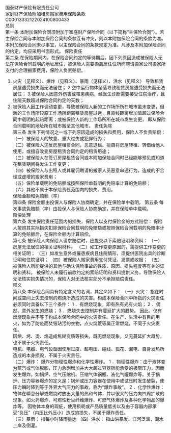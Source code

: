 国泰财产保险有限责任公司   
家庭财产保险附加租房搬家费用保险条款   
C00013332122024100800433   
总则   
第一条      本附加保险合同须附加于家庭财产保险合同（以下简称“主保险合同”）。若主保险合同与本附加保险合同的条款互有冲突，则以本附加保险合同的条款为准。本附加保险合同未尽事宜，以主保险合同的条款规定为准。凡涉及本附加保险合同的约定，均应采用书面形式。 
保险责任   
第二条    在保险期间内，在保险合同约定的等待期后，因下列原因造成被保险人无法在保险合同载明的地址居住，被保险人需要搬离居住住所而聘请搬家公司搬家所支付的合理搬家费用，保险人负责赔偿。 
1. 火灾（见释义）、爆炸（见释义）、暴雨（见释义）、洪水（见释义）   导致租赁房屋遭受损失而无法居住； 
2.空中运行物体坠落导致租赁房屋遭受损失而无法居住； 
3.被保险人因意外伤害或罹患疾病，经医生诊断需要接受住院治疗，且住院天数超过保险合同约定的天数； 
4. 被保险人因工作调动变更，导致被保险人新的工作场所所在城市虽未变更，但新的工作场所较原工作场所距离租赁房屋过远，且直线距离增加值超过保险合同中载明的起赔距离；或被保险人新的工作场所所在城市发生变更， 即从保险合同载明的地址所在城市搬至其他城市。 
责任免除   
第三条 发生下列情况之一或下列原因造成的损失和费用，保险人不负责赔偿：    
（一）被保险人的故意、重大过失或犯罪行为；   
（二）被保险人违反房屋租赁合同，恶意退租、擅自将房屋转租、转借给他人使用，或擅自改变房屋租赁合同约定的租赁用途；   
（三）被保险人在签订房屋租赁合同或本附加保险合同时已经能够预见或知道在租赁期间将发生工作变更；   
（四）被保险人与出租人或其雇佣聘请的搬家人员恶意串通行为，造成的不合理或虚增的搬家费用；   
（五）保险单载明的免赔额或按照保险单载明的免赔率计算的免赔额；   
（六）其他不属于本保险责任范围内的损失、费用。   
保险金额和免赔额（率）   
第四条     保险金额由投保人与保险人协商确定，并在保险单中载明。 
第五条 每次事故免赔额（率）由投保人与保险人协商确定，并在保险单中载明。    
赔偿处理   
第六条     发生保险责任范围内的损失，保险人以支付保险金的方式赔偿： 
保险人按照其实际损失扣除保险合同载明的免赔额或按照保险合同载明的免赔率计算的免赔额后，在保险金额内计算赔偿。   
第七条    被保险人向保险人请求赔偿时，应提交以下索赔证明和资料： 
（一）房屋无法居住的相关证明材料。 
（二）如工作变更原因的，需提供工作变更的相关证明； 
（三）如发生意外或罹患疾病且住院情形，须提供医院出具的诊断证明和住院证明； 
（四）被保险人搬家费用支付凭证、发票或收据； 
（五）被保险人所能提供的其他与确认保险事故的性质、原因、损失程度等有关的证明和资料。 
被保险人未履行前款约定的索赔证明和资料提供义务，导致保险人无法核实损失情况的，保险人对无法核实部分不承担赔偿责任。   
释义   
第八条     本保险合同具有特定含义的名词，其定义如下： 
（一）火灾：   指在时间或空间上失去控制的燃烧所造成的灾害。构成本保险合同中所指的火灾责任必须同时具备以下三个条件： 
1 ．有燃烧现象，即有热有光有火焰； 
2 ．偶然、意外发生的燃烧； 
3 ．燃烧失去控制并有蔓延扩大的趋势。 
因此，仅有燃烧现象并不等于构成本保险合同中的火灾责任。在生产、生活中有目的用火，如为了防疫而焚毁玷污的衣物，点火烧荒等属正常燃烧，不同于火灾责任。   
因烘、烤、烫、烙造成焦糊变质等损失，既无燃烧现象，又无蔓延扩大趋势，也不属于火灾责任。   
电机、电器、电气设备因使用过度、超电压、碰线、孤花、漏电、自身发热所造成的本身损毁，不属于火灾责任。   
（二）爆炸：   爆炸分物理性爆炸和化学性爆炸。 
1 ．物理性爆炸：由于液体变为蒸汽或气体膨胀，压力急剧增加并大大超过容器所能承受的极限压力，因而发生爆炸。如锅炉、空气压缩机、压缩气体钢瓶、液化气罐爆炸等。关于锅炉、压力容器爆炸的定义是：锅炉或压力容器在使用中或试压时发生破裂，使压力瞬时降到等于外界大气压力的事故，称为“爆炸事故”。 
2 ．化学性爆炸：物体在瞬息分解或燃烧时放出大量的热和气体，并以很大的压力向四周扩散的现象。如火药爆炸、可燃性粉尘纤维爆炸、可燃气体爆炸及各种化学物品的爆炸等。 
因物体本身的瑕疵，使用损耗或产品质量低劣以及由于容器内部承受“负压”（内压比外压小）造成的损失，不属于爆炸责任。   
（三）暴雨：   指每小时降雨量达 
（四）洪水：   指山洪暴发、江河泛滥、潮水上岸及倒灌。 
  

